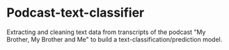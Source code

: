 # Podcast-text-classifier
Extracting and cleaning text data from transcripts of the podcast "My Brother, My Brother and Me" to build a text-classification/prediction model.
